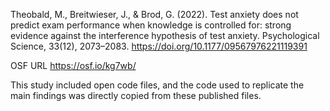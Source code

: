 Theobald, M., Breitwieser, J., & Brod, G. (2022). Test anxiety does not predict exam performance when knowledge is controlled for: strong evidence against the interference hypothesis of test anxiety. Psychological Science, 33(12), 2073–2083. https://doi.org/10.1177/09567976221119391

OSF URL https://osf.io/kg7wb/

This study included open code files, and the code used to replicate the main findings was directly copied from these published files.